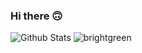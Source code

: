 ### Hi there 🙃
<img alt='Github Stats' src='https://github-readme-stats.vercel.app/api?username=ssal-man&hide=stars,issues&show_icons=true&theme=cobalt'/>
<img src="https://camo.githubusercontent.com/4c6ef06……6d61726…" alt="brightgreen" data-canonical-src="https://komarev.com/ghpvc/?username=ssal-man" style="max-width:100%;">

